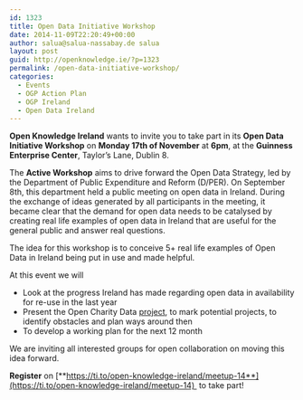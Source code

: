 ```yaml
---
id: 1323
title: Open Data Initiative Workshop
date: 2014-11-09T22:20:49+00:00
author: salua@salua-nassabay.de salua
layout: post
guid: http://openknowledge.ie/?p=1323
permalink: /open-data-initiative-workshop/
categories:
  - Events
  - OGP Action Plan
  - OGP Ireland
  - Open Data Ireland
---
```

**Open Knowledge Ireland** wants to invite you to take part in its **Open Data Initiative Workshop** on **Monday 17th of November** at **6pm**, at the **Guinness Enterprise Center**, Taylor&#8217;s Lane, Dublin 8.

The **Active Workshop** aims to drive forward the Open Data Strategy, led by the Department of Public Expenditure and Reform (D/PER). On September 8th, this department held a public meeting on open data in Ireland. During the exchange of ideas generated by all participants in the meeting, it became clear that the demand for open data needs to be catalysed by creating real life examples of open data in Ireland that are useful for the general public and answer real questions.

The idea for this workshop is to conceive 5+ real life examples of Open Data in Ireland being put in use and made helpful.

At this event we will

  * Look at the progress Ireland has made regarding open data in availability for re-use in the last year
  * Present the Open Charity Data [project](/chy-04/), to mark potential projects, to identify obstacles and plan ways around then
  * To develop a working plan for the next 12 month

We are inviting all interested groups for open collaboration on moving this idea forward.

**Register** on [**https://ti.to/open-knowledge-ireland/meetup-14**](https://ti.to/open-knowledge-ireland/meetup-14)  to take part!

&nbsp;